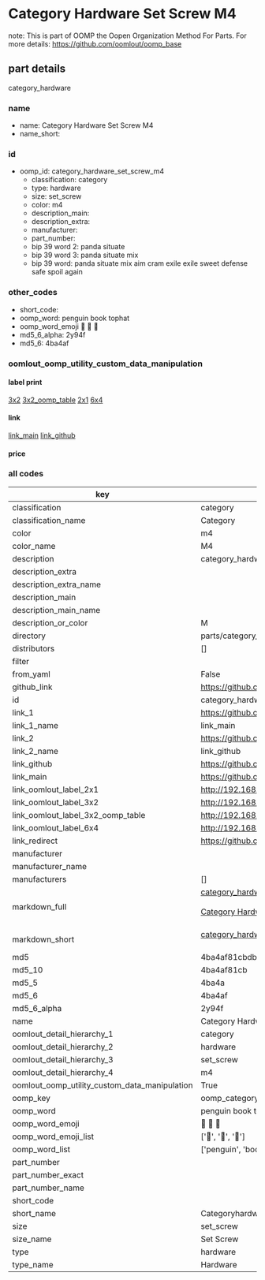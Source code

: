 # Category Hardware Set Screw M4  

note: This is part of OOMP the Oopen Organization Method For Parts. For more details: https://github.com/oomlout/oomp_base

##  part details
  



category_hardware



### name
* name: Category Hardware Set Screw M4
* name_short: 
### id
* oomp_id: category_hardware_set_screw_m4
  * classification: category
  * type: hardware
  * size: set_screw
  * color: m4
  * description_main: 
  * description_extra: 
  * manufacturer: 
  * part_number: 
  * bip 39 word 2: panda situate
  * bip 39 word 3: panda situate mix
  * bip 39 word: panda situate mix aim cram exile exile sweet defense safe spoil again

### other_codes
* short_code: 
* oomp_word: penguin book tophat
* oomp_word_emoji :penguin: :book: :tophat:
* md5_6_alpha: 2y94f
* md5_6: 4ba4af






### oomlout_oomp_utility_custom_data_manipulation
#### label print
[3x2](http://192.168.1.245:1112/?label=oomp%202y94f)
[3x2_oomp_table](http://192.168.1.108:1112/?label=oomp%202y94f)
[2x1](http://192.168.1.242:1112/?label=oomp%202y94f)
[6x4](http://192.168.1.55:1112/?label=oomp%202y94f)    

#### link

[link_main](https://github.com/oomlout/oomlout_oomp_version_1_messy/tree/main/parts/category_hardware_set_screw_m4) [link_github](https://github.com/oomlout/oomlout_oomp_version_1_messy/tree/main/parts/category_hardware_set_screw_m4)                             

#### price







### all codes 
| key | value |  
| --- | --- |  
| classification | category |  
| classification_name | Category |  
| color | m4 |  
| color_name | M4 |  
| description | category_hardware |  
| description_extra |  |  
| description_extra_name |  |  
| description_main |  |  
| description_main_name |  |  
| description_or_color | M  |  
| directory | parts/category_hardware_set_screw_m4 |  
| distributors | [] |  
| filter |  |  
| from_yaml | False |  
| github_link | https://github.com/oomlout/oomlout_oomp_part_src/tree/main/parts/category_hardware_set_screw_m4 |  
| id | category_hardware_set_screw_m4 |  
| link_1 | https://github.com/oomlout/oomlout_oomp_version_1_messy/tree/main/parts/category_hardware_set_screw_m4 |  
| link_1_name | link_main |  
| link_2 | https://github.com/oomlout/oomlout_oomp_version_1_messy/tree/main/parts/category_hardware_set_screw_m4 |  
| link_2_name | link_github |  
| link_github | https://github.com/oomlout/oomlout_oomp_version_1_messy/tree/main/parts/category_hardware_set_screw_m4 |  
| link_main | https://github.com/oomlout/oomlout_oomp_version_1_messy/tree/main/parts/category_hardware_set_screw_m4 |  
| link_oomlout_label_2x1 | http://192.168.1.242:1112/?label=oomp%202y94f |  
| link_oomlout_label_3x2 | http://192.168.1.245:1112/?label=oomp%202y94f |  
| link_oomlout_label_3x2_oomp_table | http://192.168.1.108:1112/?label=oomp%202y94f |  
| link_oomlout_label_6x4 | http://192.168.1.55:1112/?label=oomp%202y94f |  
| link_redirect | https://github.com/oomlout/oomlout_oomp_version_1_messy/tree/main/parts/category_hardware_set_screw_m4 |  
| manufacturer |  |  
| manufacturer_name |  |  
| manufacturers | [] |  
| markdown_full | [category_hardware_set_screw_m4](none)<br>[](none)<br>[Category Hardware Set Screw M4](none)<br><br> |  
| markdown_short | [category_hardware_set_screw_m4](none)<br><br> |  
| md5 | 4ba4af81cbdba9f53e9910551c326cfb |  
| md5_10 | 4ba4af81cb |  
| md5_5 | 4ba4a |  
| md5_6 | 4ba4af |  
| md5_6_alpha | 2y94f |  
| name | Category Hardware Set Screw M4 |  
| oomlout_detail_hierarchy_1 | category |  
| oomlout_detail_hierarchy_2 | hardware |  
| oomlout_detail_hierarchy_3 | set_screw |  
| oomlout_detail_hierarchy_4 | m4 |  
| oomlout_oomp_utility_custom_data_manipulation | True |  
| oomp_key | oomp_category_hardware_set_screw_m4 |  
| oomp_word | penguin book tophat |  
| oomp_word_emoji | :penguin: :book: :tophat: |  
| oomp_word_emoji_list | [':penguin:', ':book:', ':tophat:'] |  
| oomp_word_list | ['penguin', 'book', 'tophat'] |  
| part_number |  |  
| part_number_exact |  |  
| part_number_name |  |  
| short_code |  |  
| short_name | Categoryhardware |  
| size | set_screw |  
| size_name | Set Screw |  
| type | hardware |  
| type_name | Hardware |  
